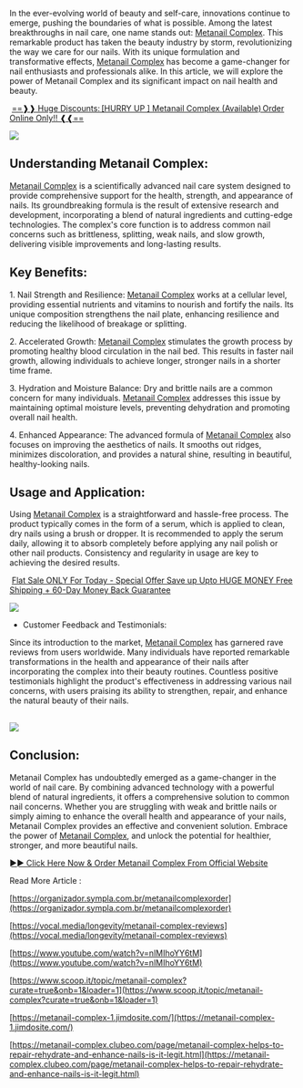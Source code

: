 In the ever-evolving world of beauty and self-care, innovations continue to emerge, pushing the boundaries of what is possible. Among the latest breakthroughs in nail care, one name stands out: [Metanail Complex](https://www.prlog.org/12970717-metanail-complex-helps-to-repair-rehydrate-and-enhance-nails-is-it-legit.html). This remarkable product has taken the beauty industry by storm, revolutionizing the way we care for our nails. With its unique formulation and transformative effects, [Metanail Complex](https://www.facebook.com/people/Metanail-Complex/100093984731854/) has become a game-changer for nail enthusiasts and professionals alike. In this article, we will explore the power of Metanail Complex and its significant impact on nail health and beauty.  
  

 [==❱❱ Huge Discounts: \[HURRY UP \] Metanail Complex (Available) Order Online Only!! ❰❰==](https://www.glitco.com/get-metanail-complex) 

[![](https://blogger.googleusercontent.com/img/b/R29vZ2xl/AVvXsEiL34vum2B2g06gUU3et1A-SpvmkYxzjooq5REK5Yo54RTVSRholuNTj3bAlGZfRgyykBmFCjDCjfcmUVLSD9LVJGovoBDBZ7KCQBrCPaJbhxxN09PFiHIrLCwphjWhbjaRlHyN1tzGv0LFOM_t2No5uJb-B2IkaDaKVZw9gU9oj9QgxDKwjE0VTZ5yZMw4/w640-h338/Screenshot%20(834).png)](https://www.glitco.com/get-metanail-complex)

Understanding Metanail Complex:
-------------------------------

  
[Metanail Complex](https://www.dibiz.com/metanailcomplexreview) is a scientifically advanced nail care system designed to provide comprehensive support for the health, strength, and appearance of nails. Its groundbreaking formula is the result of extensive research and development, incorporating a blend of natural ingredients and cutting-edge technologies. The complex's core function is to address common nail concerns such as brittleness, splitting, weak nails, and slow growth, delivering visible improvements and long-lasting results.  
  

Key Benefits:
-------------

  
1\. Nail Strength and Resilience: [Metanail Complex](https://in.pinterest.com/pin/1080160291859966639/) works at a cellular level, providing essential nutrients and vitamins to nourish and fortify the nails. Its unique composition strengthens the nail plate, enhancing resilience and reducing the likelihood of breakage or splitting.  
  
2\. Accelerated Growth: [Metanail Complex](https://metanail-complex-7087e6.webflow.io/) stimulates the growth process by promoting healthy blood circulation in the nail bed. This results in faster nail growth, allowing individuals to achieve longer, stronger nails in a shorter time frame.  
  
3\. Hydration and Moisture Balance: Dry and brittle nails are a common concern for many individuals. [Metanail Complex](https://metanail-complex-buy.company.site/) addresses this issue by maintaining optimal moisture levels, preventing dehydration and promoting overall nail health.  
  
4\. Enhanced Appearance: The advanced formula of [Metanail Complex](https://huggingface.co/datasets/pickmetanailcomplex/MetanailComplex/blob/main/README.md) also focuses on improving the aesthetics of nails. It smooths out ridges, minimizes discoloration, and provides a natural shine, resulting in beautiful, healthy-looking nails.

  
Usage and Application:
-------------------------

  
Using [Metanail Complex]( https://github.com/pickmetanailcomplex/MetanailComplex/tree/main) is a straightforward and hassle-free process. The product typically comes in the form of a serum, which is applied to clean, dry nails using a brush or dropper. It is recommended to apply the serum daily, allowing it to absorb completely before applying any nail polish or other nail products. Consistency and regularity in usage are key to achieving the desired results.

 [Flat Sale ONLY For Today - Special Offer Save up Upto HUGE MONEY Free Shipping + 60-Day Money Back Guarantee](https://www.glitco.com/get-metanail-complex) 

[![](https://blogger.googleusercontent.com/img/b/R29vZ2xl/AVvXsEg_qUSsTf7wKkxFwK3dr4xlIyPwIEugQUDSrwYofsFrMSYWufnwTxlzUvZabFhc20Rtmt7LOvHui3hPjh4JYL0-C76gOq_c1L2sALvU46dT0E2AvAaqhcphsG9zsvkycOGVNL31dWzoDwCh6ygon1OjJAt78L52b9rHuxp2I2XOLWZ1VOJ1KkWSvA0Ez5o2/w640-h338/Screenshot%20(835).png)](https://www.glitco.com/get-metanail-complex)

*     
    Customer Feedback and Testimonials:  
      
    

Since its introduction to the market, [Metanail Complex](https://hackmd.io/@pickmetanailcomplex/MetanailComplex) has garnered rave reviews from users worldwide. Many individuals have reported remarkable transformations in the health and appearance of their nails after incorporating the complex into their beauty routines. Countless positive testimonials highlight the product's effectiveness in addressing various nail concerns, with users praising its ability to strengthen, repair, and enhance the natural beauty of their nails.

[![](https://blogger.googleusercontent.com/img/b/R29vZ2xl/AVvXsEi3uAHqZRQs9IdwUlwDzZzacN9IHkwDkEgMQ_jZfaM8HF91ju8HRQK_34qLYHrjBhRz9q5uY85Ge3F09qWV272UmGbmatkdN-1apyFiyYXI8aMRKPDlQ5EwYIz_n9LqTI0zJaaGDhwr_AVlyFe8dP2z8MqDihNiFe08V1q4l5KCHJmRZ0vzE6nk75YBNPe6/w640-h448/Screenshot%20(837).png)](https://www.glitco.com/get-metanail-complex)
----------------------------------------------------------------------------------------------------------------------------------------------------------------------------------------------------------------------------------------------------------------------------------------------------------------------------------------------

Conclusion:
-----------

Metanail Complex has undoubtedly emerged as a game-changer in the world of nail care. By combining advanced technology with a powerful blend of natural ingredients, it offers a comprehensive solution to common nail concerns. Whether you are struggling with weak and brittle nails or simply aiming to enhance the overall health and appearance of your nails, Metanail Complex provides an effective and convenient solution. Embrace the power of [Metanail Complex](https://metanailcomplexreview.contently.com/), and unlock the potential for healthier, stronger, and more beautiful nails.

[►► Click Here Now & Order Metanail Complex From Official Website](https://www.glitco.com/get-metanail-complex)

Read More Article :

[https://organizador.sympla.com.br/metanailcomplexorder](https://organizador.sympla.com.br/metanailcomplexorder)

[https://vocal.media/longevity/metanail-complex-reviews](https://vocal.media/longevity/metanail-complex-reviews)

[https://www.youtube.com/watch?v=nlMIhoYY6tM](https://www.youtube.com/watch?v=nlMIhoYY6tM)

[https://www.scoop.it/topic/metanail-complex?curate=true&onb=1&loader=1](https://www.scoop.it/topic/metanail-complex?curate=true&onb=1&loader=1)  

[https://metanail-complex-1.jimdosite.com/](https://metanail-complex-1.jimdosite.com/)

[https://metanail-complex.clubeo.com/page/metanail-complex-helps-to-repair-rehydrate-and-enhance-nails-is-it-legit.html](https://metanail-complex.clubeo.com/page/metanail-complex-helps-to-repair-rehydrate-and-enhance-nails-is-it-legit.html)
